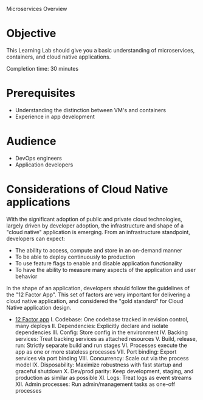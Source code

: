 Microservices Overview

# Objective

This Learning Lab should give you a basic understanding of microservices, containers, and cloud native applications.

Completion time: 30 minutes

# Prerequisites

* Understanding the distinction between VM's and containers 
* Experience in app development

# Audience

* DevOps engineers
* Application developers

# Considerations of Cloud Native applications

With the significant adoption of public and private cloud technologies, largely driven by developer adoption, the infrastructure and shape of a "cloud native" application is emerging. From an infrastructure standpoint, developers can expect:

* The ability to access, compute and store in an on-demand manner
* To be able to deploy continuously to production
* To use feature flags to enable and disable application functionality
* To have the ability to measure many aspects of the application and user behavior

In the shape of an application, developers should follow the guidelines of the "12 Factor App".  This set of factors are very important for delivering a cloud native application, and considered the "gold standard" for Cloud Native application design.

* [12 Factor app](http://12factor.net)
I. Codebase: One codebase tracked in revision control, many deploys
II. Dependencies: Explicitly declare and isolate dependencies
III. Config: Store config in the environment
IV. Backing services: Treat backing services as attached resources
V. Build, release, run: Strictly separate build and run stages
VI. Processes execute the app as one or more stateless processes
VII. Port binding: Export services via port binding
VIII. Concurrency: Scale out via the process model
IX. Disposability: Maximize robustness with fast startup and graceful shutdown
X. Dev/prod parity: Keep development, staging, and production as similar as possible
XI. Logs: Treat logs as event streams
XII. Admin processes: Run admin/management tasks as one-off processes
